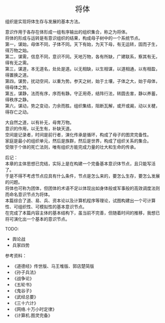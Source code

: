 <center><font size=5>将体</font></center>

组织是实现将体生存与发展的基本方法。<br>

意识作用于各存在体形成一组有序输出的组织集合，称之为将体。<br/>
将体的形成与运转是有意识组织的结果，构成母子树中的一个系统节点。<br/>
第一，谋始，母体不同，子体不同。天下有始，为天下母，有无运转，固而子生，得万物之始。<br/>
第二，谋需，信息不同，意识不同。天地万物，各有所缺，广建联系，察其有无，得有无之需。<br/>
第三，谋道，本无道名，处处是道。以无相缺，以生相谋，以道相通，以有相盈，得置换之道。<br/>
第四，谋势，扰动空间，以重为势。参天之树，始于土壤，子体之大，始于母体，得母体之势。<br/>
第五，谋静，法而有序，序而有静。守正用奇，结阵行法，转圆去害，静以养蓄，得秩序之静。<br/>
第六，谋动，势之变动，力余而胜。组织集结，阻断瓦解，或开或阖，动以关楗，得存亡之动。<br/>

大自然之道，以有补无，母育万物。<br/>
意识的作用，以无生有，补缺天道。<br/>
空间是记录者，时间是前行者，演化传承是循环，构成了母子的图灵完备性。<br/>
家庭是最小的组织单元，然后是族群，然后是世界，构成了组织关系的集合。<br/>
受限于个体的死亡法则，唯有组织方能完成力量的壮大和生命的传承。<br/>

后记：<br/>
本章的主体思想已完结，实际上是在构建一个完备基本意识体节点，且只能写活了。<br/>
于是不得不考虑节点应具有什么条件，节点是怎么来的，要怎么生存，要怎么发展的问题。<br/>
将体也可称为团体，但团体的术语不足以体现出如身体般或军事般的高效调度法则而命名意识节点为将体。<br/>
本篇综合了道、易、兵、资本论以及计算机程序等理论，试图构建出一个可计算性、可组织性、可模拟性的基本意识节点。<br/>
在完成了本篇内容主体的基本结构下，虽当前不完善，但随着时间的推移，我想已将可演化出一个基本的意识节点。<br/>

TODO: 
* 舆论战
* 兵家四势


参考资料：
* 《道德经》传世版、马王堆版、郭店楚简版
* 《孙子兵法》
* 《战争论》
* 《五轮书》
* 《鬼谷子》
* 《武经总要》
* 《三十六计》
* 《网络.十万小时定律》
* 《计算机.图灵完备》


